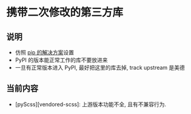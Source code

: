 # 携带二次修改的第三方库

## 说明

* 仿照 [pip 的解决方案][pip-vendor]设置
* PyPI 的版本能正常工作的库不要放进来
* 一旦有正常版本进入 PyPI, 最好把这里的库去掉, track upstream 是美德



## 当前内容

* [pyScss][vendored-scss]: 上游版本功能不全, 且有不兼容行为.


[pip-vendor]: https://github.com/pypa/pip/tree/develop/pip/_vendor
[scss]: https://github.com/xen0n/pyScss/commit/4afdc0a6db77d86c4500ddca9a36813b20c58b50


<!-- vim:set ai et ts=4 sw=4 sts=4 fenc=utf-8: -->
